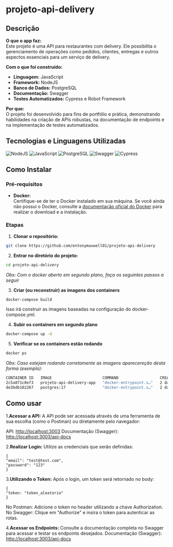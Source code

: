 # projeto-api-delivery

## Descrição

**O que o app faz:**  
Este projeto é uma API para restaurantes com delivery. Ele possibilita o gerenciamento de operações como pedidos, clientes, entregas e outros aspectos essenciais para um serviço de delivery.

**Com o que foi construído:**

- **Linguagem:** JavaScript
- **Framework:** NodeJS
- **Banco de Dados:** PostgreSQL
- **Documentação:** Swagger
- **Testes Automatizados:** Cypress e Robot Framework

**Por que:**  
O projeto foi desenvolvido para fins de portfólio e prática, demonstrando habilidades na criação de APIs robustas, na documentação de endpoints e na implementação de testes automatizados.

## Tecnologias e Linguagens Utilizadas

![NodeJS](https://img.shields.io/badge/NodeJS-43853D?style=for-the-badge&logo=node.js&logoColor=white)
![JavaScript](https://img.shields.io/badge/JavaScript-F7DF1E?style=for-the-badge&logo=javascript&logoColor=black)
![PostgreSQL](https://img.shields.io/badge/PostgreSQL-336791?style=for-the-badge&logo=postgresql&logoColor=white)
![Swagger](https://img.shields.io/badge/Swagger-85EA2D?style=for-the-badge&logo=swagger&logoColor=black)
![Cypress](https://img.shields.io/badge/Cypress-17202C?style=for-the-badge&logo=cypress&logoColor=white)

## Como Instalar

### Pré-requisitos

- **Docker:**  
  Certifique-se de ter o Docker instalado em sua máquina. Se você ainda não possui o Docker, consulte a [documentação oficial do Docker](https://docs.docker.com/get-docker/) para realizar o download e a instalação.

### Etapas

1. **Clonar o repositório:**

 ```bash
 git clone https://github.com/entonymaxwell01/projeto-api-delivery
 ```

2. **Entrar no diretório do projeto:**

 ```bash
 cd projeto-api-delivery
 ```

*Obs: Com o docker aberto em segundo plano, faça os seguintes passos a seguir*

3. **Criar (ou reconstruir) as imagens dos containers**

 ```bash
 docker-compose build
 ```

Isso irá construir as imagens baseadas na configuração do docker-compose.yml.

4. **Subir os containers em segundo plano**

```bash
docker-compose up -d
```

5. **Verificar se os containers estão rodando**


```bash
docker ps
```

*Obs: Caso estejam rodando corretamente as imagens aparecereção desta forma (exemplo):*
```bash
CONTAINER ID   IMAGE                      COMMAND                  CREATED      STATUS          PORTS                    NAMES
2c5a871c0ef3   projeto-api-delivery-app   "docker-entrypoint.s…"   2 days ago   Up 58 seconds   0.0.0.0:3003->3003/tcp   projeto-api-delivery-app-1
de3bdb102267   postgres:17                "docker-entrypoint.s…"   2 days ago   Up 8 minutes    0.0.0.0:5432->5432/tcp   projeto-api-delivery-db-1
```


## Como usar

1.**Acessar a API:**
A API pode ser acessada através de uma ferramenta de sua escolha (como o Postman) ou diretamente pelo navegador:

API: <http://localhost:3003>
Documentação (Swagger): <http://localhost:3003/api-docs>

2.**Realizar Login:**
Utilize as credenciais que serão definidas:

    {
    "email": "test@test.com",
    "password": "123"
    }

3.**Utilizando o Token:**
Após o login, um token será retornado no body:

    {
    "token: "token_aleatorio"
    }

No Postman: Adicione o token no header utilizando a chave Authorization.
No Swagger: Clique em "Authorize" e insira o token para autenticar as rotas.

4.**Acessar os Endpoints:**
Consulte a documentação completa no Swagger para acessar e testar os endpoints desejados.
Documentação (Swagger): <http://localhost:3003/api-docs>
